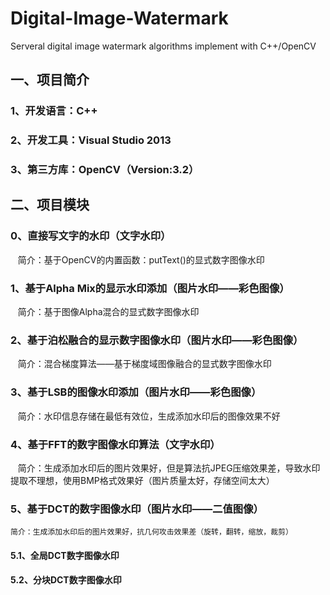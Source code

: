# Digital-Image-Watermark
Serveral digital image watermark algorithms implement with C++/OpenCV

## 一、项目简介

### 1、开发语言：C++
### 2、开发工具：Visual Studio 2013
### 3、第三方库：OpenCV（Version:3.2）

## 二、项目模块

### 0、直接写文字的水印（文字水印）

    简介：基于OpenCV的内置函数：putText()的显式数字图像水印
    
### 1、基于Alpha Mix的显示水印添加（图片水印——彩色图像）

    简介：基于图像Alpha混合的显式数字图像水印
    
### 2、基于泊松融合的显示数字图像水印（图片水印——彩色图像）

    简介：混合梯度算法——基于梯度域图像融合的显式数字图像水印
    
### 3、基于LSB的图像水印添加（图片水印——彩色图像）
    
    简介：水印信息存储在最低有效位，生成添加水印后的图像效果不好

### 4、基于FFT的数字图像水印算法（文字水印）

    简介：生成添加水印后的图片效果好，但是算法抗JPEG压缩效果差，导致水印提取不理想，使用BMP格式效果好（图片质量太好，存储空间太大）

### 5、基于DCT的数字图像水印（图片水印——二值图像）

    简介：生成添加水印后的图片效果好，抗几何攻击效果差（旋转，翻转，缩放，裁剪）

#### 5.1、全局DCT数字图像水印

#### 5.2、分块DCT数字图像水印
